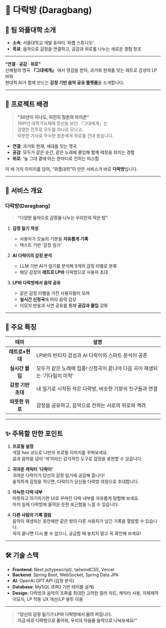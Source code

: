 # 🌟 다락방 (Daragbang)

## 🎉 팀 와플대학 소개

- **소속**: 서울대학교 개발 동아리 ‘와플 스튜디오’  
- **목표**: 음악으로 감정을 연결하고, 공감과 위로를 나누는 새로운 경험 창조  

---

**“연결 · 공감 · 위로”**  
신해철의 명곡 **『그대에게』** 에서 영감을 받아, 과거와 현재를 잇는 레트로 감성의 LP바와  
현대적 AI가 함께 만드는 **감정 기반 음악 공유 플랫폼**을 소개합니다.

---

## 📖 프로젝트 배경

> **“30년이 지나도, 여전히 청춘의 아이콘”**  
> 1991년 대학가요제에 첫선을 보인 『그대에게』는  
> 강렬한 전주로 모두를 하나로 모으고,  
> 따뜻한 가사로 무수한 청춘에게 위로를 건네 왔습니다.

- **연결**: 과거와 현재, 세대를 잇는 명곡  
- **공감**: 모두가 같은 순간, 같은 노래에 몰입해 함께 떼창을 외치는 경험  
- **위로**: ‘늘 그대 곁에’라는 한마디로 전하는 따스함  

이 세 가지 이미지를 담아, “와플대학”이 만든 서비스가 바로 **다락방**입니다.

---

## 🔮 서비스 개요

### 다락방(Daragbang)
> **“다양한 음악으로 감정을 나누는 우리만의 작은 방”**  

1. **감정 일기 작성**  
   - 사용자가 오늘의 기분을 **자유롭게 기록**  
   - 텍스트 기반 ‘감정 일기’  

2. **AI 다락이의 감정 분석**  
   - LLM 기반 AI가 일기를 분석해 9개의 감정 라벨로 분류  
   - 해당 감정의 **레트로 LP바** 다락방으로 사용자 초대  

3. **LP바 다락방에서 음악 공유**  
   - 같은 감정 라벨을 가진 사용자들이 모여  
   - **실시간 신청곡**에 따라 음악 감상  
   - 이모지 반응과 사연 공유를 통해 **공감과 몰입** 강화  

---

## 🚀 주요 특징

|   테마    | 설명                                                             |
|:-------:|----------------------------------------------------------------|
| **레트로×현대**    | LP바의 빈티지 감성과 AI 다락이의 스마트 분석이 공존                       |
| **실시간 몰입**    | 모두가 같은 노래에 집중! 신청곡이 끝나야 다음 곡이 재생되는 ‘기다림의 미학’ |
| **감정 기반 초대**  | 내 일기로 시작된 작은 다락방, 비슷한 기분의 친구들과 연결                   |
| **따뜻한 위로**    | 감정을 공유하고, 음악으로 전하는 서로의 위로와 격려                       |

---

## ✨ 주목할 만한 포인트

1. **프로필 설정**  
   색깔 hex 코드로 나만의 프로필 이미지를 꾸며보세요.  
   글과 음악을 넘어 ‘색’이라는 감각적인 도구로 감정을 표현할 수 있습니다.

2. **귀여운 캐릭터 ‘다락이’**  
   귀여운 다락이가 당신의 감정 일기에 공감해 줍니다!  
   솔직하게 감정을 적으면, 다락이가 당신을 다락방 여정으로 초대합니다.

3. **아늑한 다락 내부**  
   따뜻하고 아기자기한 UI로 꾸며진 다락 내부를 자유롭게 탐험해 보세요.  
   마치 실제 다락방에 들어온 듯한 포근함을 느낄 수 있습니다.

4. **다른 사람의 기록 열람**  
   음악이 재생되는 동안에만 같은 방의 다른 사용자가 남긴 기록을 열람할 수 있습니다.  
   곡이 끝나면 다시 볼 수 없으니, 궁금할 때 놓치지 말고 꼭 확인해 보세요!

---

## 🛠 기술 스택

- **Frontend**: Next.js(typescript), tailwindCSS, Vercel
- **Backend**: Spring Boot, WebSocket, Spring Data JPA  
- **AI**: OpenAI GPT API (감정 분석)  
- **Database**: MySQL (ERD 기반 테이블 설계)
- **Design**: 다락방과 음악의 조화를 최대한 고려한 컬러 차트, 캐릭터 사용, 자체제작 이모지, LP 작동 UX 개선/LP 봉투 이용

---

> **“당신의 감정 일기가 LP바 다락방에서 울려 퍼집니다.  
> 지금 바로 다락방으로 들어와, 우리의 마음을 음악으로 나눠보세요!”**

